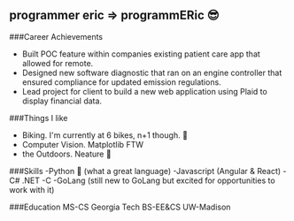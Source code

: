 ## programmer eric => programmERic 😎

###Career Achievements
- Built POC feature within companies existing patient care app that allowed for remote.
- Designed new software diagnostic that ran on an engine controller that ensured compliance for updated emission regulations.
- Lead project for client to build a new web application using Plaid to display financial data.

###Things I like
- Biking. I'm currently at 6 bikes, n+1 though. 🚴
- Computer Vision. Matplotlib FTW
- the Outdoors. Neature 🌲

###Skills
-Python 🐍 (what a great language)
-Javascript (Angular & React)
-C# .NET
-C
-GoLang (still new to GoLang but excited for opportunities to work with it)

###Education
MS-CS Georgia Tech
BS-EE&CS UW-Madison
